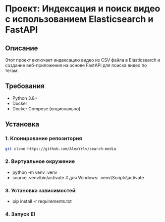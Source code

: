 # Проект: Индексация и поиск видео с использованием Elasticsearch и FastAPI

## Описание
Этот проект включает индексацию видео из CSV файла в Elasticsearch и создание веб-приложения на основе FastAPI для поиска видео по тегам.

## Требования
- Python 3.8+
- Docker
- Docker Compose (опционально)

## Установка

### 1. Клонирование репозитория
```sh
git clone https://github.com/AlexYrlv/search-media


```
### 2. Виртуальное окружение

- python -m venv .venv
- source .venv/bin/activate  # для Windows: .venv\Scripts\activate

### 3. Установка зависимостей 

- pip install -r requirements.txt

### 4. Запуск El
